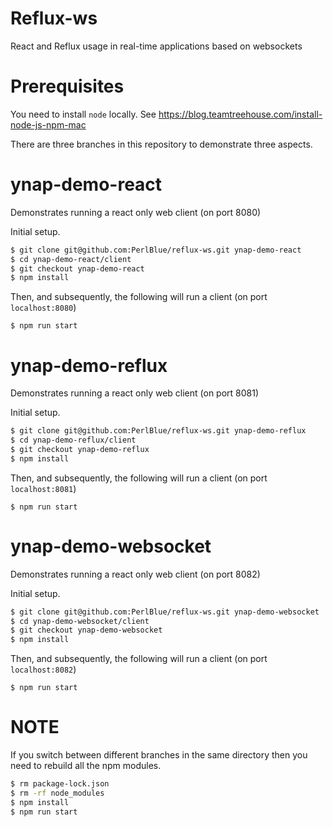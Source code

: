# Reflux-ws
React and Reflux usage in real-time applications based on websockets

# Prerequisites
You need to install `node` locally. See https://blog.teamtreehouse.com/install-node-js-npm-mac

There are three branches in this repository to demonstrate three aspects.

# ynap-demo-react

Demonstrates running a react only web client (on port 8080)

Initial setup.

```bash
$ git clone git@github.com:PerlBlue/reflux-ws.git ynap-demo-react
$ cd ynap-demo-react/client
$ git checkout ynap-demo-react
$ npm install
```

Then, and subsequently, the following will run a client (on port `localhost:8080`)
```
$ npm run start
```

# ynap-demo-reflux
Demonstrates running a react only web client (on port 8081)

Initial setup.

```bash
$ git clone git@github.com:PerlBlue/reflux-ws.git ynap-demo-reflux
$ cd ynap-demo-reflux/client
$ git checkout ynap-demo-reflux
$ npm install
```

Then, and subsequently, the following will run a client (on port `localhost:8081`)
```
$ npm run start
```

# ynap-demo-websocket
Demonstrates running a react only web client (on port 8082)

Initial setup.

```bash
$ git clone git@github.com:PerlBlue/reflux-ws.git ynap-demo-websocket
$ cd ynap-demo-websocket/client
$ git checkout ynap-demo-websocket
$ npm install
```

Then, and subsequently, the following will run a client (on port `localhost:8082`)
```
$ npm run start
```

# NOTE
If you switch between different branches in the same directory then you need to rebuild all the npm modules.
```bash
$ rm package-lock.json
$ rm -rf node_modules
$ npm install
$ npm run start
```




